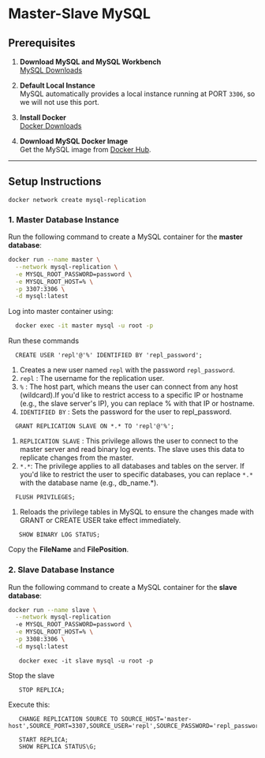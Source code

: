 # Master-Slave MySQL

## Prerequisites

1. **Download MySQL and MySQL Workbench**  
   [MySQL Downloads](https://dev.mysql.com/downloads/)  

2. **Default Local Instance**  
   MySQL automatically provides a local instance running at PORT `3306`, so we will not use this port.

3. **Install Docker**  
   [Docker Downloads](https://www.docker.com/products/docker-desktop)

4. **Download MySQL Docker Image**  
   Get the MySQL image from [Docker Hub](https://hub.docker.com/_/mysql).

---

## Setup Instructions

```
docker network create mysql-replication
```

### 1. Master Database Instance
Run the following command to create a MySQL container for the **master database**:
```bash
docker run --name master \
  --network mysql-replication \
  -e MYSQL_ROOT_PASSWORD=password \
  -e MYSQL_ROOT_HOST=% \
  -p 3307:3306 \
  -d mysql:latest
```
Log into master container using:
```bash
  docker exec -it master mysql -u root -p
```
Run these commands
```
  CREATE USER 'repl'@'%' IDENTIFIED BY 'repl_password';
```
1. Creates a new user named `repl` with the password `repl_password`.
2. `repl` : The username for the replication user.
3. `%` : The host part, which means the user can connect from any host (wildcard).If you'd like to restrict access to a specific IP or hostname (e.g., the slave server's IP), you can replace % with that IP or hostname.
4. `IDENTIFIED BY` : Sets the password for the user to repl_password.
```
  GRANT REPLICATION SLAVE ON *.* TO 'repl'@'%';
```
1. `REPLICATION SLAVE` : This privilege allows the user to connect to the master server and read binary log events. The slave uses this data to replicate changes from the master.
2. `*.*`: The privilege applies to all databases and tables on the server. If you'd like to restrict the user to specific databases, you can replace `*.*` with the database name (e.g., db_name.*).
```
  FLUSH PRIVILEGES;
```
1. Reloads the privilege tables in MySQL to ensure the changes made with GRANT or CREATE USER take effect immediately.

```
   SHOW BINARY LOG STATUS;
```
Copy the **FileName** and **FilePosition**.

### 2. Slave Database Instance
Run the following command to create a MySQL container for the **slave database**:
```bash
docker run --name slave \
  --network mysql-replication
  -e MYSQL_ROOT_PASSWORD=password \
  -e MYSQL_ROOT_HOST=% \
  -p 3308:3306 \
  -d mysql:latest
```

```
   docker exec -it slave mysql -u root -p
```

Stop the slave
```
   STOP REPLICA;
```

Execute this:
```
   CHANGE REPLICATION SOURCE TO SOURCE_HOST='master-host',SOURCE_PORT=3307,SOURCE_USER='repl',SOURCE_PASSWORD='repl_password',SOURCE_LOG_FILE='FileName',SOURCE_LOG_POS=FilePosition;
```

```
   START REPLICA;
   SHOW REPLICA STATUS\G;
```


